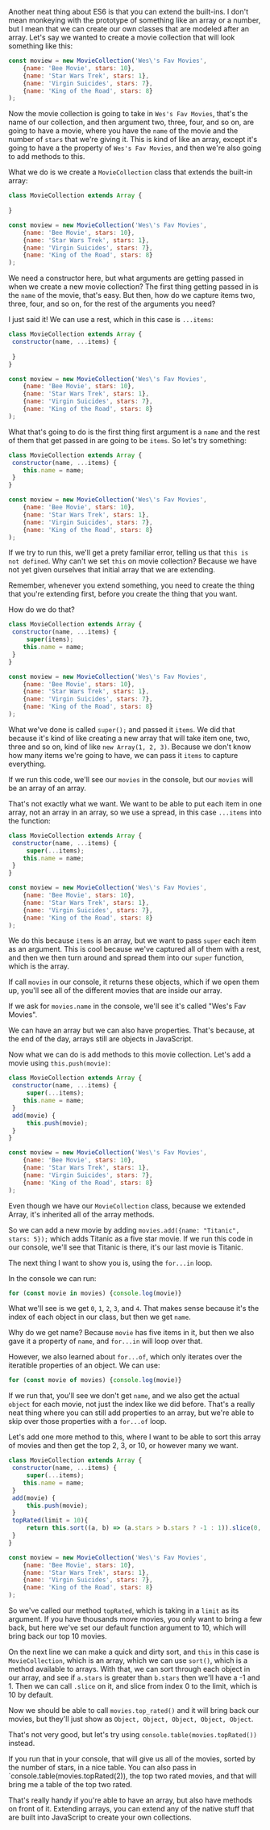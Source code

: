 Another neat thing about ES6 is that you can extend the built-ins. I don't mean monkeying with the prototype of something like an array or a number, but I mean that we can create our own classes that are modeled after an array. Let's say we wanted to create a movie collection that will look something like this:


```js
const moview = new MovieCollection('Wes\'s Fav Movies',
    {name: 'Bee Movie', stars: 10},
    {name: 'Star Wars Trek', stars: 1},
    {name: 'Virgin Suicides', stars: 7},
    {name: 'King of the Road', stars: 8}
);
```

Now the movie collection is going to take in `Wes's Fav Movies`, that's the name of our collection, and then argument two, three, four, and so on, are going to have a movie, where you have the `name` of the movie and the number of `stars` that we're giving it. This is kind of like an array, except it's going to have a the property of  `Wes's Fav Movies`, and then we're also going to add methods to this. 

What we do is we create a `MovieCollection` class that extends the built-in array:

```js
class MovieCollection extends Array {
 
}

const moview = new MovieCollection('Wes\'s Fav Movies',
    {name: 'Bee Movie', stars: 10},
    {name: 'Star Wars Trek', stars: 1},
    {name: 'Virgin Suicides', stars: 7},
    {name: 'King of the Road', stars: 8}
);
```

We need a constructor here, but what arguments are getting passed in when we create a new movie collection? The first thing getting passed in is the `name` of the movie, that's easy. But then, how do we capture items two, three, four, and so on, for the rest of the arguments you need?

I just said it! We can use a rest, which in this case is `...items`:
 
 
```js
class MovieCollection extends Array {
 constructor(name, ...items) {
     
 }
}

const moview = new MovieCollection('Wes\'s Fav Movies',
    {name: 'Bee Movie', stars: 10},
    {name: 'Star Wars Trek', stars: 1},
    {name: 'Virgin Suicides', stars: 7},
    {name: 'King of the Road', stars: 8}
);
```

What that's going to do is the first thing first argument is a `name` and the rest of them that get passed in are going to be `items`. So let's try something:

```js
class MovieCollection extends Array {
 constructor(name, ...items) {
    this.name = name;     
 }
}

const moview = new MovieCollection('Wes\'s Fav Movies',
    {name: 'Bee Movie', stars: 10},
    {name: 'Star Wars Trek', stars: 1},
    {name: 'Virgin Suicides', stars: 7},
    {name: 'King of the Road', stars: 8}
);
```

If we try to run this, we'll get a prety familiar error, telling us that `this is not defined`. Why can't we set `this` on movie collection? Because we have not yet given ourselves that initial array that we are extending. 

Remember, whenever you extend something, you need to create the thing that you're extending first, before you create the thing that you want.

How do we do that? 

```js
class MovieCollection extends Array {
 constructor(name, ...items) {
     super(items);
    this.name = name;     
 }
}

const moview = new MovieCollection('Wes\'s Fav Movies',
    {name: 'Bee Movie', stars: 10},
    {name: 'Star Wars Trek', stars: 1},
    {name: 'Virgin Suicides', stars: 7},
    {name: 'King of the Road', stars: 8}
);
```

What we've done is called `super();` and passed it `items`. We did that because it's kind of like creating a new array that will take item one, two, three and so on, kind of like `new Array(1, 2, 3)`. Because we don't know how many items we're going to have, we can pass it `items` to capture everything.

If we run this code, we'll see our `movies` in the console, but our `movies` will be an array of an array. 

That's not exactly what we want. We want to be able to put each item in one array, not an array in an array, so we use a spread, in this case `...items` into the function:
 

```js
class MovieCollection extends Array {
 constructor(name, ...items) {
     super(...items);
    this.name = name;     
 }
}

const moview = new MovieCollection('Wes\'s Fav Movies',
    {name: 'Bee Movie', stars: 10},
    {name: 'Star Wars Trek', stars: 1},
    {name: 'Virgin Suicides', stars: 7},
    {name: 'King of the Road', stars: 8}
);
``` 

We do this because `items` is an array, but we want to pass `super` each item as an argument. This is cool because we've captured all of them with a rest, and then we then turn around and spread them into our `super` function, which is the array.

If call `movies` in our console, it returns these objects, which if we open them up, you'll see all of the different movies that are inside our array.

If we ask for `movies.name` in the console, we'll see it's called "Wes's Fav Movies". 


We can have an array but we can also have properties. That's because, at the end of the day, arrays still are objects in JavaScript. 

Now what we can do is add methods to this movie collection. Let's add a movie using `this.push(movie)`:

```js
class MovieCollection extends Array {
 constructor(name, ...items) {
     super(...items);
    this.name = name;     
 }
 add(movie) {
     this.push(movie);
 }
}

const moview = new MovieCollection('Wes\'s Fav Movies',
    {name: 'Bee Movie', stars: 10},
    {name: 'Star Wars Trek', stars: 1},
    {name: 'Virgin Suicides', stars: 7},
    {name: 'King of the Road', stars: 8}
);
``` 

Even though we have our `MovieCollection` class, because we extended Array, it's inherited all of the array methods. 

So we can add a new movie by adding `movies.add({name: "Titanic", stars: 5});` which adds Titanic as a five star movie. If we run this code in our console, we'll see that Titanic is there, it's our last movie is Titanic.

The next thing I want to show you is, using the `for...in` loop.

In the console we can run:

```js
for (const movie in movies) {console.log(movie)}
```

What we'll see is we get `0`, `1`, `2`, `3`, and `4`. That makes sense because it's the index of each object in our class, but then we get `name`. 

Why do we get name? Because `movie` has five items in it, but then we also gave it a property of `name`, and `for...in` will loop over that.

However, we also learned about `for...of`, which only iterates over the iteratible properties of an object. We can use:

```js
for (const movie of movies) {console.log(movie)} 
```
 
 If we run that, you'll see we don't get `name`, and we also get the actual `object` for each movie, not just the index like we did before. That's a really neat thing where you can still add properties to an array, but we're able to skip over those properties with a `for...of` loop.

Let's add one more method to this, where I want to be able to sort this array of movies and then get the top 2, 3, or 10, or however many we want. 

```js
class MovieCollection extends Array {
 constructor(name, ...items) {
     super(...items);
    this.name = name;     
 }
 add(movie) {
     this.push(movie);
 }
 topRated(limit = 10){
     return this.sort((a, b) => (a.stars > b.stars ? -1 : 1)).slice(0, limit);
 }
}

const moview = new MovieCollection('Wes\'s Fav Movies',
    {name: 'Bee Movie', stars: 10},
    {name: 'Star Wars Trek', stars: 1},
    {name: 'Virgin Suicides', stars: 7},
    {name: 'King of the Road', stars: 8}
);
``` 

So we've called our method `topRated`, which is taking in a `limit` as its argument. If you have thousands move movies, you only want to bring a few back, but here we've set our default function argument to 10, which will bring back our top 10 movies.

On the next line we can make a quick and dirty sort, and `this` in this case is `MovieCollection`, which is an array, which we can use `sort()`, which is a method available to arrays. With that, we can sort through each object in our array, and  see if `a.stars` is greater than `b.stars` then we'll have a -1 and 1. Then we can call `.slice` on it, and slice from index 0 to the limit, which is 10 by default.

Now we should be able to call `movies.top_rated()` and it will bring back our movies, but they'll just show as `Object, Object, Object, Object, Object`.

That's not very good, but let's try using `console.table(movies.topRated())` instead.

If you run that in your console, that will give us all of the movies, sorted by the number of stars, in a nice table. You can also pass in `console.table(movies.topRated(2)), the top two rated movies, and that will bring me a table of the top two rated.

That's really handy if you're able to have an array, but also have methods on front of it. Extending arrays, you can extend any of the native stuff that are built into JavaScript to create your own collections.